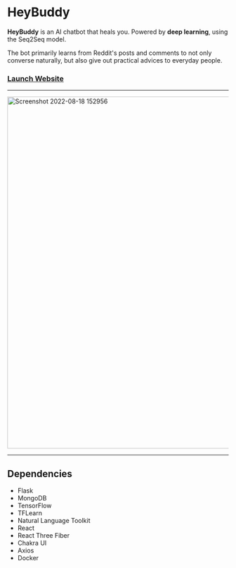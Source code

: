 # HeyBuddy
**HeyBuddy** is an AI chatbot that heals you. Powered by **deep learning**, using the Seq2Seq model.

The bot primarily learns from Reddit's posts and comments to not only converse naturally, but also give out practical advices to everyday people.

### [Launch Website](https://heybuddybot.herokuapp.com)

---

<img width="800" alt="Screenshot 2022-08-18 152956" src="https://user-images.githubusercontent.com/35755386/185309748-65b4ab55-7615-45f4-a49e-a0ac77175223.png">

---

## Dependencies
- Flask
- MongoDB
- TensorFlow
- TFLearn
- Natural Language Toolkit
- React
- React Three Fiber
- Chakra UI
- Axios
- Docker
